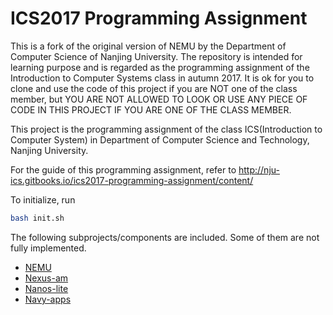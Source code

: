 # ICS2017 Programming Assignment

This is a fork of the original version of NEMU by the Department of Computer Science of Nanjing University. The repository is intended for learning purpose and is regarded as the programming assignment of the Introduction to Computer Systems class in autumn 2017. It is ok for you to clone and use the code of this project if you are NOT one of the class member, but YOU ARE NOT ALLOWED TO LOOK OR USE ANY PIECE OF CODE IN THIS PROJECT IF YOU ARE ONE OF THE CLASS MEMBER.



This project is the programming assignment of the class ICS(Introduction to Computer System) in Department of Computer Science and Technology, Nanjing University.

For the guide of this programming assignment,
refer to http://nju-ics.gitbooks.io/ics2017-programming-assignment/content/

To initialize, run
```bash
bash init.sh
```

The following subprojects/components are included. Some of them are not fully implemented.
* [NEMU](https://github.com/NJU-ProjectN/nemu)
* [Nexus-am](https://github.com/NJU-ProjectN/nexus-am)
* [Nanos-lite](https://github.com/NJU-ProjectN/nanos-lite)
* [Navy-apps](https://github.com/NJU-ProjectN/navy-apps)
